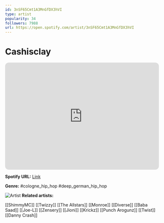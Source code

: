 ```yaml
---
id: 3nSF65Cmt1A3MnGfDX3hVI
type: artist
popularity: 34
followers: 7988
url: https://open.spotify.com/artist/3nSF65Cmt1A3MnGfDX3hVI
---
```

# Cashisclay

<iframe style="border-radius:12px" src="https://open.spotify.com/embed/artist/3nSF65Cmt1A3MnGfDX3hVI" width="100%" height="352" frameBorder="0" allowfullscreen="" allow="autoplay; clipboard-write; encrypted-media; fullscreen; picture-in-picture" loading="lazy"></iframe>

**Spotify URL:** [Link](https://open.spotify.com/artist/3nSF65Cmt1A3MnGfDX3hVI)

**Genre:**  #cologne_hip_hop #deep_german_hip_hop

![Artist](https://i.scdn.co/image/ab67616d0000b273efb91690615a32d871483236)
**Related artists:**

[[ShimmyMC]]
[[Twizzy]]
[[The Allstars]]
[[Monroe]]
[[Diverse]]
[[Baba Saad]]
[[Joe-L]]
[[Zensery]]
[[Jioni]]
[[Krickz]]
[[Punch Arogunz]]
[[Twist]]
[[Danny Crash]]
